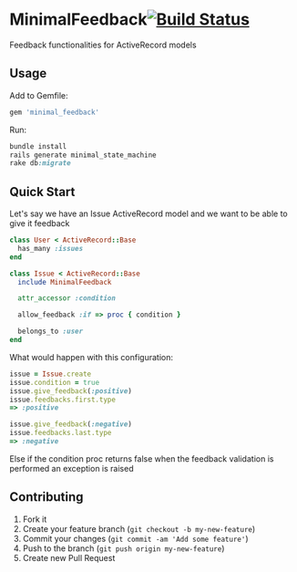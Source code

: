 # MinimalFeedback[![Build Status](https://secure.travis-ci.org/issuehunter/minimal_feedback.png)](http://travis-ci.org/issuehunter/minimal_feedback)

Feedback functionalities for ActiveRecord models

## Usage

Add to Gemfile:

```ruby
gem 'minimal_feedback'
```

Run:

```ruby
bundle install
rails generate minimal_state_machine
rake db:migrate
```

## Quick Start

Let's say we have an Issue ActiveRecord model and we want to be able to give it feedback

```ruby
class User < ActiveRecord::Base
  has_many :issues
end

class Issue < ActiveRecord::Base
  include MinimalFeedback

  attr_accessor :condition

  allow_feedback :if => proc { condition }

  belongs_to :user
end
```

What would happen with this configuration:

```ruby
issue = Issue.create
issue.condition = true
issue.give_feedback(:positive)
issue.feedbacks.first.type
=> :positive

issue.give_feedback(:negative)
issue.feedbacks.last.type
=> :negative
```

Else if the condition proc returns false when the feedback validation is performed an exception is raised

## Contributing

1. Fork it
2. Create your feature branch (`git checkout -b my-new-feature`)
3. Commit your changes (`git commit -am 'Add some feature'`)
4. Push to the branch (`git push origin my-new-feature`)
5. Create new Pull Request
